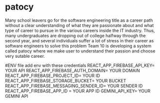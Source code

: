 # patocy
Many school leavers go for the software engineering title as a career path without a clear understanding of what they are passionate about and what type of career to pursue in the various careers inside the IT industry. Thus, many undergraduates are dropping out of college halfway through the second year, and several individuals suffer a lot of stress in their career as software engineers to solve this problem Team 10 is developing a system called patocy where we make user to understand their passion and choose very sutable career.

#ENV file 
add env with these credentials 
REACT_APP_FIREBASE_API_KEY= YOUR API
REACT_APP_FIREBASE_AUTH_DOMAIN= YOUR DOMAIN
REACT_APP_FIREBASE_PROJECT_ID= YOUR ID 
REACT_APP_FIREBASE_STORAGE_BUCKET= YOUR BUCKET
REACT_APP_FIREBASE_MESSAGING_SENDER_ID= YOUR SENDER ID
REACT_APP_FIREBASE_APP_ID = YOUR APP ID
GEMINI_API_KEY= YOUR GEMINI API
